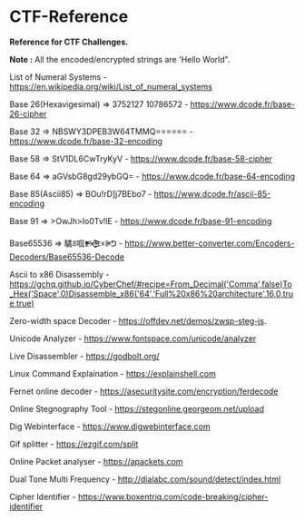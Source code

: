 # CTF-Reference
**Reference for CTF Challenges.**

**Note :** All the encoded/encrypted strings are 'Hello World".

List of Numeral Systems - https://en.wikipedia.org/wiki/List_of_numeral_systems

Base 26(Hexavigesimal) => 3752127 10786572 -  https://www.dcode.fr/base-26-cipher

Base 32 => NBSWY3DPEB3W64TMMQ====== - https://www.dcode.fr/base-32-encoding

Base 58 => StV1DL6CwTryKyV - https://www.dcode.fr/base-58-cipher

Base 64 => aGVsbG8gd29ybGQ= - https://www.dcode.fr/base-64-encoding

Base 85(Ascii85) => BOu!rD]j7BEbo7 - https://www.dcode.fr/ascii-85-encoding

Base 91 => >OwJh>Io0Tv!lE - https://www.dcode.fr/base-91-encoding

Base65536 => 驈ꍬ啯𒁗ꍲᕤ - https://www.better-converter.com/Encoders-Decoders/Base65536-Decode

Ascii to x86 Disassembly - https://gchq.github.io/CyberChef/#recipe=From_Decimal('Comma',false)To_Hex('Space',0)Disassemble_x86('64','Full%20x86%20architecture',16,0,true,true)

Zero-width space Decoder - https://offdev.net/demos/zwsp-steg-js.

Unicode Analyzer - https://www.fontspace.com/unicode/analyzer

Live Disassembler - https://godbolt.org/

Linux Command Explaination - https://explainshell.com

Fernet online decoder - https://asecuritysite.com/encryption/ferdecode

Online Stegnography Tool - https://stegonline.georgeom.net/upload

Dig Webinterface - https://www.digwebinterface.com

Gif splitter - https://ezgif.com/split

Online Packet analyser - https://apackets.com

Dual Tone Multi Frequency - http://dialabc.com/sound/detect/index.html

Cipher Identifier - https://www.boxentriq.com/code-breaking/cipher-identifier
